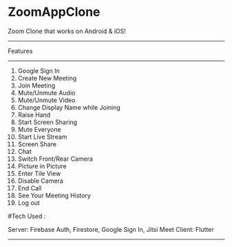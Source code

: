 # ZoomAppClone
Zoom Clone that works on Android & iOS!
__________________________________________
Features
__________________________________________

1. Google Sign In
2. Create New Meeting
3. Join Meeting
4. Mute/Unmute Audio
5. Mute/Unmute Video
6. Change Display Name while Joining
7. Raise Hand
8. Start Screen Sharing
9. Mute Everyone
10. Start Live Stream
11. Screen Share
12. Chat
13. Switch Front/Rear Camera
14. Picture in Picture
15. Enter Tile View
16. Disable Camera
17. End Call
18. See Your Meeting History
19. Log out


#Tech Used : 

Server: Firebase Auth, Firestore, Google Sign In, Jitsi Meet Client: Flutter
_____________________________________________________________________________
